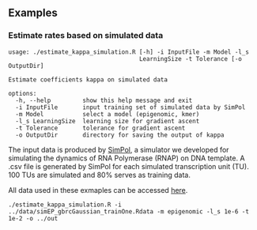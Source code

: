 ## Examples

### Estimate rates based on simulated data

```
usage: ./estimate_kappa_simulation.R [-h] -i InputFile -m Model -l_s
                                     LearningSize -t Tolerance [-o OutputDir]

Estimate coefficients kappa on simulated data

options:
  -h, --help         show this help message and exit
  -i InputFile       input training set of simulated data by SimPol
  -m Model           select a model (epigenomic, kmer)
  -l_s LearningSize  learning size for gradient ascent
  -t Tolerance       tolerance for gradient ascent
  -o OutputDir       directory for saving the output of kappa
```

The input data is produced by [SimPol](https://github.com/CshlSiepelLab/SimPol), a simulator we developed for simulating the dynamics of RNA Polymerase (RNAP) on DNA template. 
A .csv file is generated by SimPol for each simulated transcription unit (TU). 100 TUs are simulated and 80% serves as training data.

All data used in these exmaples can be accessed [here](https://usegalaxy.org/u/lingjie_liu/h/glm-test-data). 

```
./estimate_kappa_simulation.R -i ../data/simEP_gbrcGaussian_trainOne.Rdata -m epigenomic -l_s 1e-6 -t 1e-2 -o ../out
```

